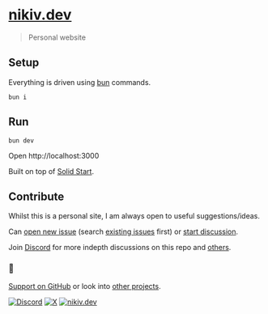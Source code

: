# [nikiv.dev](https://nikiv.dev)

> Personal website

## Setup

Everything is driven using [bun](https://bun.sh) commands.

```
bun i
```

## Run

```
bun dev
```

Open http://localhost:3000

Built on top of [Solid Start](https://github.com/solidjs/solid-start).

## Contribute

Whilst this is a personal site, I am always open to useful suggestions/ideas.

Can [open new issue](../../issues/new/choose) (search [existing issues](../../issues) first) or [start discussion](../../discussions).

Join [Discord](https://discord.com/invite/TVafwaD23d) for more indepth discussions on this repo and [others](https://github.com/nikitavoloboev#src).

### 🖤

[Support on GitHub](https://github.com/sponsors/nikitavoloboev) or look into [other projects](https://nikiv.dev/projects).

[![Discord](https://img.shields.io/badge/Discord-100000?style=flat&logo=discord&logoColor=white&labelColor=black&color=black)](https://discord.com/invite/TVafwaD23d) [![X](https://img.shields.io/badge/nikitavoloboev-100000?logo=X&color=black)](https://twitter.com/nikitavoloboev) [![nikiv.dev](https://img.shields.io/badge/nikiv.dev-black)](https://nikiv.dev)
